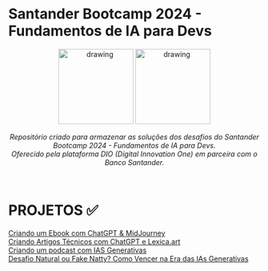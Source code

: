 # Santander Bootcamp 2024 - Fundamentos de IA para Devs

<div align="center"><img src="https://hermes.dio.me/files/assets/3691eedf-5d32-48e6-823f-a918679b6094.png" alt="drawing" width="150"/>
<img src="https://hermes.dio.me/tracks/84b2d685-23f9-4729-9e3c-28cb84a39b38.png" alt="drawing" width="150"/>


<br>

<i>Repositório criado para armazenar as soluções dos desafios do Santander Bootcamp 2024 - Fundamentos de IA para Devs.
<br>
Oferecido pela plataforma DIO (Digital Innovation One) em parceira com o Banco Santander.</i></div>
<br>

<h1>PROJETOS ✅</h1>

<a href="https://github.com/lboiko/dio-santander-bootcamp-ia/tree/main/Desafio-ebook">Criando um Ebook com ChatGPT & MidJourney</a>
<br>
<a href="https://github.com/lboiko/dio-santander-bootcamp-ia/tree/main/Desafio-artigo">Criando Artigos Técnicos com ChatGPT e Lexica.art</a>
<br>
<a href="https://github.com/lboiko/dio-santander-bootcamp-ia/tree/main/Desafio-podcast">Criando um podcast com IAS Generativas</a>
<br>
<a href="https://github.com/lboiko/dio-santander-bootcamp-ia/tree/main/desafio-ia-generativa">Desafio Natural ou Fake Natty? Como Vencer na Era das IAs Generativas</a>

